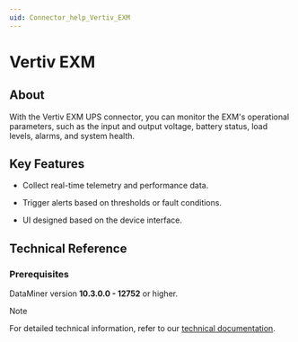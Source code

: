 ```yaml
---
uid: Connector_help_Vertiv_EXM
---
```


# Vertiv EXM

## About

With the Vertiv EXM UPS connector, you can monitor the EXM's operational parameters, such as the input and output voltage, battery status, load levels, alarms, and system health.

## Key Features

- Collect real-time telemetry and performance data.

- Trigger alerts based on thresholds or fault conditions.

- UI designed based on the device interface.

## Technical Reference

### Prerequisites

DataMiner version **10.3.0.0 - 12752** or higher.

> [!NOTE]
> For detailed technical information, refer to our [technical documentation](xref:Connector_help_Vertiv_EXM).
